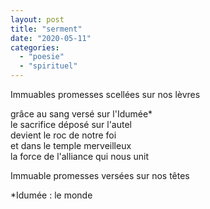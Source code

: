```yaml
---
layout: post
title: "serment"
date: "2020-05-11"
categories: 
  - "poesie"
  - "spirituel"
---
```


Immuables promesses scellées sur nos lèvres

grâce au sang versé sur l'Idumée\*  
le sacrifice déposé sur l'autel  
devient le roc de notre foi  
et dans le temple merveilleux  
la force de l'alliance qui nous unit

Immuable promesses versées sur nos têtes

\*Idumée : le monde
